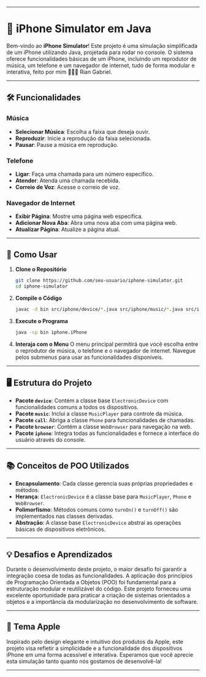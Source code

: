 
---

# 📱 iPhone Simulator em Java

Bem-vindo ao **iPhone Simulator**! Este projeto é uma simulação simplificada de um iPhone utilizando Java, projetada para rodar no console. O sistema oferece funcionalidades básicas de um iPhone, incluindo um reprodutor de música, um telefone e um navegador de internet, tudo de forma modular e interativa, feito por mim 🙋🏻‍♂️ Rian Gabriel.

---

## 🛠 Funcionalidades

### Música
- **Selecionar Música**: Escolha a faixa que deseja ouvir.
- **Reproduzir**: Inicie a reprodução da faixa selecionada.
- **Pausar**: Pause a música em reprodução.

### Telefone
- **Ligar**: Faça uma chamada para um número específico.
- **Atender**: Atenda uma chamada recebida.
- **Correio de Voz**: Acesse o correio de voz.

### Navegador de Internet
- **Exibir Página**: Mostre uma página web específica.
- **Adicionar Nova Aba**: Abra uma nova aba com uma página web.
- **Atualizar Página**: Atualize a página atual.

---

## 🚀 Como Usar

1. **Clone o Repositório**
   ```bash
   git clone https://github.com/seu-usuario/iphone-simulator.git
   cd iphone-simulator
   ```

2. **Compile o Código**
   ```bash
   javac -d bin src/iphone/device/*.java src/iphone/music/*.java src/iphone/call/*.java src/iphone/browser/*.java src/iphone/iPhone.java
   ```

3. **Execute o Programa**
   ```bash
   java -cp bin iphone.iPhone
   ```

4. **Interaja com o Menu**
   O menu principal permitirá que você escolha entre o reprodutor de música, o telefone e o navegador de internet. Navegue pelos submenus para usar as funcionalidades disponíveis.

---

## 🖥 Estrutura do Projeto

- **Pacote `device`**: Contém a classe base `ElectronicDevice` com funcionalidades comuns a todos os dispositivos.
- **Pacote `music`**: Inclui a classe `MusicPlayer` para controle da música.
- **Pacote `call`**: Abriga a classe `Phone` para funcionalidades de chamadas.
- **Pacote `browser`**: Contém a classe `WebBrowser` para navegação na web.
- **Pacote `iphone`**: Integra todas as funcionalidades e fornece a interface do usuário através do console.

---

## 📚 Conceitos de POO Utilizados

- **Encapsulamento**: Cada classe gerencia suas próprias propriedades e métodos.
- **Herança**: `ElectronicDevice` é a classe base para `MusicPlayer`, `Phone` e `WebBrowser`.
- **Polimorfismo**: Métodos comuns como `turnOn()` e `turnOff()` são implementados nas classes derivadas.
- **Abstração**: A classe base `ElectronicDevice` abstrai as operações básicas de dispositivos eletrônicos.

---

## 💡 Desafios e Aprendizados

Durante o desenvolvimento deste projeto, o maior desafio foi garantir a integração coesa de todas as funcionalidades. A aplicação dos princípios de Programação Orientada a Objetos (POO) foi fundamental para a estruturação modular e reutilizável do código. Este projeto forneceu uma excelente oportunidade para praticar a criação de sistemas orientados a objetos e a importância da modularização no desenvolvimento de software.

---

## 🎨 Tema Apple

Inspirado pelo design elegante e intuitivo dos produtos da Apple, este projeto visa refletir a simplicidade e a funcionalidade dos dispositivos iPhone em uma forma acessível e interativa. Esperamos que você aprecie esta simulação tanto quanto nós gostamos de desenvolvê-la!

---
